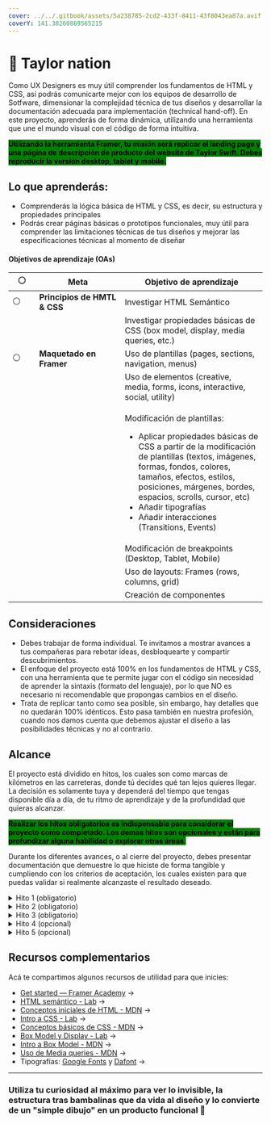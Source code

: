 ```yaml
---
cover: ../../.gitbook/assets/5a238785-2cd2-433f-8411-43f8043ea87a.avif
coverY: 141.38260869565215
---
```


# 👑 Taylor nation

Como UX Designers es muy útil comprender los fundamentos de HTML y CSS, así podrás comunicarte mejor con los equipos de desarrollo de Sotfware, dimensionar la complejidad técnica de tus diseños y desarrollar la documentación adecuada para implementación (technical hand-off). En este proyecto, aprenderás de forma dinámica, utilizando una herramienta que une el mundo visual con el código de forma intuitiva.

<mark style="background-color:green;">**Utilizando la herramienta Framer, tu misión será replicar el landing page y una página de descripción de producto del website de Taylor Swift. Debes reproducir la versión desktop, tablet y mobile.**</mark>



## Lo que aprenderás:

* Comprenderás la lógica básica de HTML y CSS, es decir, su estructura y propiedades principales
* Podrás crear páginas básicas o prototipos funcionales, muy útil para comprender las limitaciones técnicas de tus diseños y mejorar las especificaciones técnicas al momento de diseñar

#### Objetivos de aprendizaje (OAs)

<table><thead><tr><th width="63">⚪️</th><th width="235">Meta</th><th width="436">Objetivo de aprendizaje</th></tr></thead><tbody><tr><td>⚪️</td><td><strong>Principios de HMTL &#x26; CSS</strong></td><td>Investigar HTML Semántico</td></tr><tr><td></td><td></td><td>Investigar propiedades básicas de CSS (box model, display, media queries, etc.)</td></tr><tr><td>⚪️</td><td><strong>Maquetado en Framer</strong></td><td>Uso de plantillas (pages, sections, navigation, menus)</td></tr><tr><td></td><td></td><td>Uso de elementos (creative, media, forms, icons, interactive, social, utility)</td></tr><tr><td></td><td></td><td><p>Modificación de plantillas:</p><ul><li>Aplicar propiedades básicas de CSS a partir de la modificación de plantillas (textos, imágenes, formas, fondos, colores, tamaños, efectos, estilos, posiciones, márgenes, bordes, espacios, scrolls, cursor, etc)</li><li>Añadir tipografías</li><li>Añadir interacciones (Transitions, Events)</li></ul></td></tr><tr><td></td><td></td><td>Modificación de breakpoints (Desktop, Tablet, Mobile)</td></tr><tr><td></td><td></td><td>Uso de layouts: Frames (rows, columns, grid)</td></tr><tr><td></td><td></td><td>Creación de componentes</td></tr></tbody></table>



## Consideraciones

* Debes trabajar de forma individual. Te invitamos a mostrar avances a tus compañeras para rebotar ideas, desbloquearte y compartir descubrimientos.
* El enfoque del proyecto está 100% en los fundamentos de HTML y CSS, con una herramienta que te permite jugar con el código sin necesidad de aprender la sintaxis (formato del lenguaje), por lo que NO es necesario ni recomendable que propongas cambios en el diseño.
* Trata de replicar tanto como sea posible, sin embargo, hay detalles que no quedarán 100% idénticos. Esto pasa también en nuestra profesión, cuando nos damos cuenta que debemos ajustar el diseño a las posibilidades técnicas y no al contrario.



## Alcance

El proyecto está dividido en hitos, los cuales son como marcas de kilómetros en las carreteras, donde tú decides qué tan lejos quieres llegar. La decisión es solamente tuya y dependerá del tiempo que tengas disponible día a día, de tu ritmo de aprendizaje y de la profundidad que quieras alcanzar.

<mark style="background-color:green;">**Realizar los hitos obligatorios es indispensable para considerar el proyecto como completado. Los demás hitos son opcionales y están para profundizar alguna habilidad o explorar otras áreas.**</mark>

Durante los diferentes avances, o al cierre del proyecto, debes presentar documentación que demuestre lo que hiciste de forma tangible y cumpliendo con los criterios de aceptación, los cuales existen para que puedas validar si realmente alcanzaste el resultado deseado.

<details>

<summary>Hito 1 (obligatorio)</summary>

El primer gran paso consiste en comprender los conceptos básicos sobre HTML y CSS.

**Criterios de aceptación:**

1. Documentación donde expliques en qué consiste el HTML y CSS, las principales características y propiedades de sus elementos, así como las propiedades del “flexbox layout”.
2. Utilizando la herramienta de “Inspeccionar” del navegador que prefieras, crear un  diagrama de la página web indicando el contenido del DOM (Document Object Model) y modifícalo/corrígelo según el HTML semántico.

</details>

<details>

<summary>Hito 2 (obligatorio)</summary>

Ahora es momento de replicar el sitio web utilizando [Framer](https://www.framer.com/).

**Criterios de aceptación:**

1. Replica el “header” y el “footer” del “homepage” utilizando la funcionalidad de Páginas y Navegación. Utiliza los diseños predefinidos en Framer y personalízalos.
2. Al replicar las propiedades visuales, debes modificar su box-model y las propiedades de tamaño, posición, ancho, alto, alineamiento, color, etc. cuando sea posible o necesario.
3. Debes incluir la tipografía utilizada en el sitio web original, puedes encontrar y descargar una versión gratuita
4. Para entender los media quieres en CSS, configura los “breaking points” y asegúrate que el “header” y el “footer” se adaptan a dichos tamaños

</details>

<details>

<summary>Hito 3 (obligatorio)</summary>

Una vez tengas lista la navegación, completa el sitio replicando todo el contenido del “homepage”.

**Criterios de aceptación:**

1. Incluye las 5 secciones completas para la versión desktop.&#x20;
2. Ajusta las versiones para mobile y tablet (“responsive”).
3. Es posible navegar entre secciones ("homepage" y descripción de producto).
4. Los componentes replican las interacciones lo más realista posible (hover, active, etc.)

</details>

<details>

<summary>Hito 4 (opcional)</summary>

Listo el “homepage”, podemos pasar a replicar la Página de Descripción del Producto.

**Criterios de aceptación:**

1. Sin utilizar una plantilla, crea tus propios componentes y secciónalos con un layout que incluya las 4 secciones completas para la versión desktop. Luego únelos en un mismo frame
2. Repite y ajusta las versiones para mobile y tablet (“responsive”)
3. Es posible navegar entre secciones (”homepage” y descripción de producto)
4. Los componentes replican las interacciones lo más realista posible (hover, active, etc.)

</details>

<details>

<summary>Hito 5 (opcional)</summary>

Si quieres llevarlo a otro nivel, experimenta con funciones un poco más avanzadas.

**Criterios de aceptación:**

1. Replica el formulario de “Sign Up”.
2. Agrega etiquetas de accesibilidad a los diferentes elementos de HTML.
3. Carga los productos de forma dinámica utilizando la funcionalidad de CMS.

</details>



## Recursos complementarios

Acá te compartimos algunos recursos de utilidad para que inicies:

* [Get started — Framer Academy](https://www.framer.com/academy/topics/start) →
* [HTML semántico - Lab](https://curriculum.laboratoria.la/es/topics/html/html5/semantic-html) →
* [Conceptos iniciales de HTML - MDN](https://developer.mozilla.org/es/docs/Learn/Getting\_started\_with\_the\_web/HTML\_basics) →
* [Intro a CSS - Lab](https://curriculum.laboratoria.la/es/topics/css/css/intro-css) →
* [Conceptos básicos de CSS - MDN](https://developer.mozilla.org/es/docs/Learn/Getting\_started\_with\_the\_web/CSS\_basics) →
* [Box Model y Display - Lab](https://curriculum.laboratoria.la/es/topics/css/css/boxmodel-and-display) →
* [Intro a Box Model - MDN](https://developer.mozilla.org/en-US/docs/Web/CSS/CSS\_Box\_Model/Introduction\_to\_the\_CSS\_box\_model) →
* [Uso de Media queries - MDN](https://developer.mozilla.org/es/docs/Web/CSS/CSS\_media\_queries/Using\_media\_queries) →
* Tipografías: [Google Fonts](https://fonts.google.com/) y [Dafont](https://www.dafont.com/es/) →



***

### **Utiliza tu curiosidad al máximo para ver lo invisible, la estructura tras bambalinas que da vida al diseño y lo convierte de un "simple dibujo" en un producto funcional** :ghost:&#x20;

